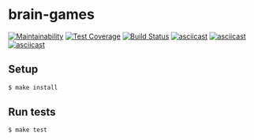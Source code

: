 

# brain-games

[![Maintainability](https://api.codeclimate.com/v1/badges/a99a88d28ad37a79dbf6/maintainability)](https://codeclimate.com/github/codeclimate/codeclimate/maintainability)
[![Test Coverage](https://api.codeclimate.com/v1/badges/a99a88d28ad37a79dbf6/test_coverage)](https://codeclimate.com/github/codeclimate/codeclimate/test_coverage)
[![Build Status](https://travis-ci.org/AntoneZe/frontend-project-lvl1.svg?branch=master)](https://travis-ci.org/AntoneZe/frontend-project-lvl1)
[![asciicast](https://asciinema.org/a/gTPR9XBp2ZGVA6FsQ0Spgds7J.svg)](https://asciinema.org/a/gTPR9XBp2ZGVA6FsQ0Spgds7J)
[![asciicast](https://asciinema.org/a/VBB40Fr73kY3Nh7U7lERfKBmW.svg)](https://asciinema.org/a/VBB40Fr73kY3Nh7U7lERfKBmW)
[![asciicast](https://asciinema.org/a/4CGpFQQcvYW5NS3pNMpsnizuo.svg)](https://asciinema.org/a/4CGpFQQcvYW5NS3pNMpsnizuo)

## Setup

```sh
$ make install
```

## Run tests

```sh
$ make test
```
